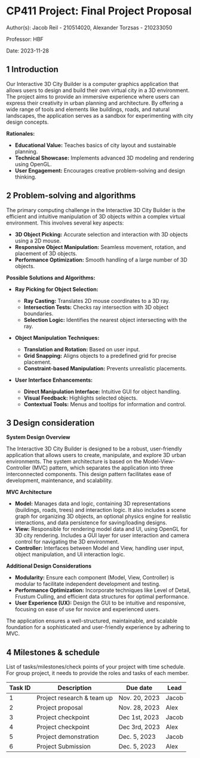 # CP411 Project: Final Project Proposal

Author(s): Jacob Reil - 210514020, Alexander Torzsas - 210233050

Professor: HBF

Date: 2023-11-28

## 1 Introduction

Our Interactive 3D City Builder is a computer graphics application that allows users to design and build their own virtual city in a 3D environment. The project aims to provide an immersive experience where users can express their creativity in urban planning and architecture. By offering a wide range of tools and elements like buildings, roads, and natural landscapes, the application serves as a sandbox for experimenting with city design concepts.

**Rationales:**

- **Educational Value:** Teaches basics of city layout and sustainable planning.
- **Technical Showcase:** Implements advanced 3D modeling and rendering using OpenGL.
- **User Engagement:** Encourages creative problem-solving and design thinking.

## 2 Problem-solving and algorithms

The primary computing challenge in the Interactive 3D City Builder is the efficient and intuitive manipulation of 3D objects within a complex virtual environment. This involves several key aspects:

- **3D Object Picking:** Accurate selection and interaction with 3D objects using a 2D mouse.
- **Responsive Object Manipulation:** Seamless movement, rotation, and placement of 3D objects.
- **Performance Optimization:** Smooth handling of a large number of 3D objects.

**Possible Solutions and Algorithms:**

- **Ray Picking for Object Selection:**
    - **Ray Casting:** Translates 2D mouse coordinates to a 3D ray.
    - **Intersection Tests:** Checks ray intersection with 3D object boundaries.
    - **Selection Logic:** Identifies the nearest object intersecting with the ray.

- **Object Manipulation Techniques:**
    - **Translation and Rotation:** Based on user input.
    - **Grid Snapping:** Aligns objects to a predefined grid for precise placement.
    - **Constraint-based Manipulation:** Prevents unrealistic placements.

- **User Interface Enhancements:**
    - **Direct Manipulation Interface:** Intuitive GUI for object handling.
    - **Visual Feedback:** Highlights selected objects.
    - **Contextual Tools:** Menus and tooltips for information and control.

## 3 Design consideration

**System Design Overview**

The Interactive 3D City Builder is designed to be a robust, user-friendly application that allows users to create, manipulate, and explore 3D urban environments. The system architecture is based on the Model-View-Controller (MVC) pattern, which separates the application into three interconnected components. This design pattern facilitates ease of development, maintenance, and scalability.

**MVC Architecture**

- **Model:** Manages data and logic, containing 3D representations (buildings, roads, trees) and interaction logic. It also includes a scene graph for organizing 3D objects, an optional physics engine for realistic interactions, and data persistence for saving/loading designs.
- **View:** Responsible for rendering model data and UI, using OpenGL for 3D city rendering. Includes a GUI layer for user interaction and camera control for navigating the 3D environment.
- **Controller:** Interfaces between Model and View, handling user input, object manipulation, and UI interaction logic.

**Additional Design Considerations**

- **Modularity:** Ensure each component (Model, View, Controller) is modular to facilitate independent development and testing.
- **Performance Optimization:** Incorporate techniques like Level of Detail, Frustum Culling, and efficient data structures for optimal performance.
- **User Experience (UX):** Design the GUI to be intuitive and responsive, focusing on ease of use for novice and experienced users.

The application ensures a well-structured, maintainable, and scalable foundation for a sophisticated and user-friendly experience by adhering to MVC.

## 4 Milestones & schedule

List of tasks/milestones/check points of your project with time schedule. For group project, it needs to provide the roles and tasks of each member.

| Task ID | Description               | Due date    | Lead  |
|---------|---------------------------|-------------|-------|
| 1       | Project research & team up| Nov. 20, 2023 | Jacob |
| 2       | Project proposal          | Nov. 28, 2023 | Alex  |
| 3       | Project checkpoint        | Dec 1st, 2023 | Jacob |
| 4       | Project checkpoint        | Dec 3rd, 2023 | Alex  |
| 5       | Project demonstration     | Dec. 5, 2023 | Jacob |
| 6       | Project Submission        | Dec. 5, 2023 | Alex  |

